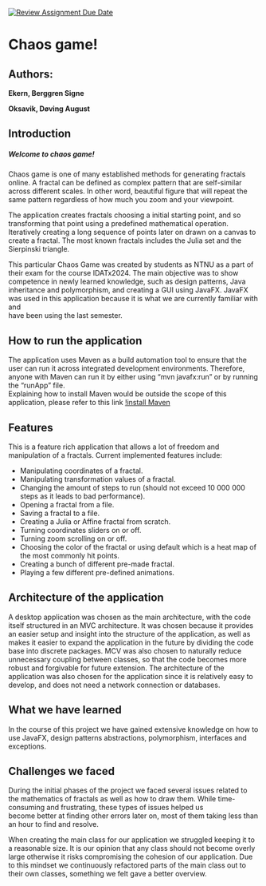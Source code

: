 [![Review Assignment Due Date](https://classroom.github.com/assets/deadline-readme-button-24ddc0f5d75046c5622901739e7c5dd533143b0c8e959d652212380cedb1ea36.svg)](https://classroom.github.com/a/AIO_Bc8D)

# Chaos game!

## Authors:

**Ekern, Berggren Signe**

**Oksavik, Døving August**

## Introduction

##### Welcome to chaos game!

Chaos game is one of many established methods for generating fractals online.
A fractal can be defined as complex pattern that are self-similar across different scales. In other word, beautiful
figure that will repeat the same pattern regardless of how much you zoom and your viewpoint.

The application creates fractals choosing a initial starting point, and so transforming that point using a predefined
mathematical operation. Iteratively creating a long sequence of points later on drawn on a canvas to create a fractal.
The most known fractals includes the Julia set and the Sierpinski triangle.

This particular Chaos Game was created by students as NTNU as a part of their exam for the course IDATx2024. The main
objective was to show competence in newly learned knowledge, such as
design patterns, Java inheritance and polymorphism, and creating a GUI using JavaFX.
JavaFX was used in this application because it is what we are currently familiar with and  
have been using the last semester.

## How to run the application

The application uses Maven as a build automation tool to ensure that the user can run it across integrated development
environments. Therefore, anyone with Maven can run it by either using “mvn javafx:run” or by running the “runApp” file.  
Explaining how to install Maven would be outside the scope of this application, please refer to this link [!install Maven](https://maven.apache.org/install.html)

## Features

This is a feature rich application that allows a lot of freedom and manipulation of a fractals. Current implemented
features include:

- Manipulating coordinates of a fractal.
- Manipulating transformation values of a fractal.
- Changing the amount of steps to run (should not exceed 10 000 000 steps as it leads to bad performance).
- Opening a fractal from a file.
- Saving a fractal to a file.
- Creating a Julia or Affine fractal from scratch.
- Turning coordinates sliders on or off.
- Turning zoom scrolling on or off.
- Choosing the color of the fractal or using default which is a heat map of the most commonly hit points.
- Creating a bunch of different pre-made fractal.
- Playing a few different pre-defined animations.

## Architecture of the application

A desktop application was chosen as the main architecture, with the code itself structured in an MVC architecture. It
was chosen because it provides an easier setup and insight into the structure of the application, as well as makes it
easier to expand the application in the future by dividing the code base into discrete packages. MCV was also chosen to
naturally reduce unnecessary coupling between classes, so that the code becomes more robust and forgivable for future
extension. The architecture of the application was also chosen for the application since it is relatively easy to
develop, and does not need a network connection or databases.

## What we have learned

In the course of this project we have gained extensive knowledge on how to use JavaFX, design patterns
abstractions, polymorphism, interfaces and exceptions.

## Challenges we faced

During the initial phases of the project we faced several issues related to the mathematics of fractals
as well as how to draw them. While time-consuming and frustrating, these types of issues helped us   
become better at finding other errors later on, most of them taking less than an hour to find and resolve.

When creating the main class for our application we struggled keeping it to a reasonable size. It is our opinion
that any class should not become overly large otherwise it risks compromising the cohesion of our application.
Due to this mindset we continuously refactored parts of the main class out to their own classes, something we felt
gave a better overview.

